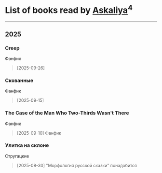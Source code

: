 # List of books read by [Askaliya](https://plus.google.com/u/0/108887983030919100717/)<sup>4</sup>
---

## 2025

### Creep
Фанфик
> [2025-09-26] 


### Скованные
Фанфик
> [2025-09-15] 


### The Case of the Man Who Two-Thirds Wasn't There
Фанфик
> [2025-09-10] Фанфик


### Улитка на склоне
Стругацкие
> [2025-08-30] "Морфология русской сказки" понадобится



